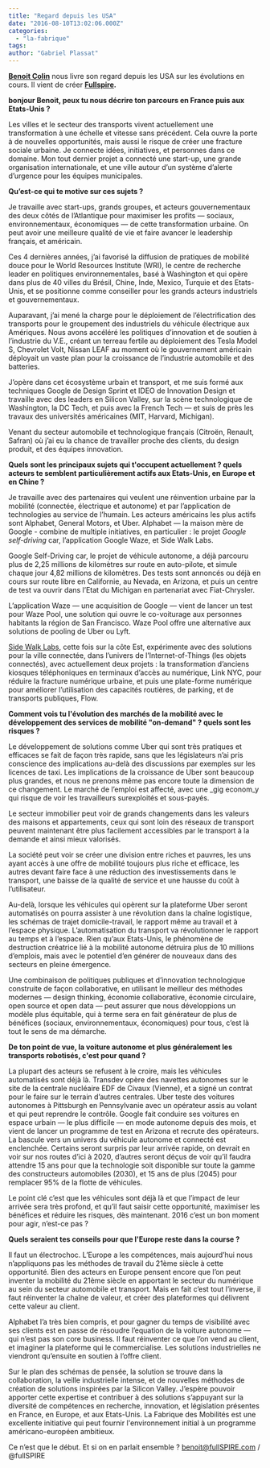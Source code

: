 ```yaml
---
title: "Regard depuis les USA"
date: "2016-08-10T13:02:06.000Z"
categories: 
  - "la-fabrique"
tags: 
author: "Gabriel Plassat"
---
```


[**Benoit Colin**](https://www.linkedin.com/in/benoitcolin) nous livre son regard depuis les USA sur les évolutions en cours. Il vient de créer **[Fullspire](http://fullspire.com/fullspire-team/).**

**bonjour Benoit, peux tu nous décrire ton parcours en France puis aux Etats-Unis ?**

Les villes et le secteur des transports vivent actuellement une transformation à une échelle et vitesse sans précédent. Cela ouvre la porte à de nouvelles opportunités, mais aussi le risque de créer une fracture sociale urbaine. Je connecte idées, initiatives, et personnes dans ce domaine. Mon tout dernier projet a connecté une start-up, une grande organisation internationale, et une ville autour d’un système d’alerte d’urgence pour les équipes municipales.

**Qu’est-ce qui te motive sur ces sujets ?**

Je travaille avec start-ups, grands groupes, et acteurs gouvernementaux des deux côtés de l’Atlantique pour maximiser les profits — sociaux, environnementaux, économiques — de cette transformation urbaine. On peut avoir une meilleure qualité de vie et faire avancer le leadership français, et américain.

Ces 4 dernières années, j’ai favorisé la diffusion de pratiques de mobilité douce pour le World Resources Institute (WRI), le centre de recherche leader en politiques environnementales, basé à Washington et qui opère dans plus de 40 villes du Brésil, Chine, Inde, Mexico, Turquie et des Etats-Unis, et se positionne comme conseiller pour les grands acteurs industriels et gouvernementaux.

Auparavant, j’ai mené la charge pour le déploiement de l’électrification des transports pour le groupement des industriels du véhicule électrique aux Amériques. Nous avons accéléré les politiques d’innovation et de soutien à l’industrie du V.E., créant un terreau fertile au déploiement des Tesla Model S, Chevrolet Volt, Nissan LEAF au moment où le gouvernement américain déployait un vaste plan pour la croissance de l’industrie automobile et des batteries.

J’opère dans cet écosystème urbain et transport, et me suis formé aux techniques Google de Design Sprint et IDEO de Innovation Design et travaille avec des leaders en Silicon Valley, sur la scène technologique de Washington, la DC Tech, et puis avec la French Tech — et suis de près les travaux des universités américaines (MIT, Harvard, Michigan).

Venant du secteur automobile et technologique français (Citroën, Renault, Safran) où j’ai eu la chance de travailler proche des clients, du design produit, et des équipes innovation.

**Quels sont les principaux sujets qui t'occupent actuellement ? quels acteurs te semblent particulièrement actifs aux Etats-Unis, en Europe et en Chine ?**

Je travaille avec des partenaires qui veulent une réinvention urbaine par la mobilité (connectée, électrique et autonome) et par l’application de technologies au service de l’humain. Les acteurs américains les plus actifs sont Alphabet, General Motors, et Uber. Alphabet — la maison mère de Google - combine de multiple initiatives, en particulier : le projet _Google self-driving_ car, l’application Google Waze, et Side Walk Labs.

Google Self-Driving car, le projet de véhicule autonome, a déjà parcouru plus de 2,25 millions de kilomètres sur route en auto-pilote, et simule chaque jour 4,82 millions de kilomètres. Des tests sont annoncés ou déjà en cours sur route libre en Californie, au Nevada, en Arizona, et puis un centre de test va ouvrir dans l’Etat du Michigan en partenariat avec Fiat-Chrysler.

L’application Waze — une acquisition de Google — vient de lancer un test pour Waze Pool, une solution qui ouvre le co-voiturage aux personnes habitants la région de San Francisco. Waze Pool offre une alternative aux solutions de pooling de Uber ou Lyft.

[Side Walk Labs](http://lafabriquedesmobilites.fr/articles/la-fabrique/sidewalk-labs-presente-petit-flow/), cette fois sur la côte Est, expérimente avec des solutions pour la ville connectée, dans l’univers de l’Internet-of-Things (les objets connectés), avec actuellement deux projets : la transformation d’anciens kiosques téléphoniques en terminaux d’accès au numérique, Link NYC, pour réduire la fracture numérique urbaine, et puis une plate-forme numérique pour améliorer l’utilisation des capacités routières, de parking, et de transports publiques, Flow.

**Comment vois tu l'évolution des marchés de la mobilité avec le développement des services de mobilité "on-demand" ? quels sont les risques ?**

Le développement de solutions comme Uber qui sont très pratiques et efficaces se fait de façon très rapide, sans que les législateurs n’ai pris conscience des implications au-delà des discussions par exemples sur les licences de taxi. Les implications de la croissance de Uber sont beaucoup plus grandes, et nous ne prenons même pas encore toute la dimension de ce changement. Le marché de l’emploi est affecté, avec une _gig econom_y qui risque de voir les travailleurs surexploités et sous-payés.

Le secteur immobilier peut voir de grands changements dans les valeurs des maisons et appartements, ceux qui sont loin des réseaux de transport peuvent maintenant être plus facilement accessibles par le transport à la demande et ainsi mieux valorisés.

La société peut voir se créer une division entre riches et pauvres, les uns ayant accès à une offre de mobilité toujours plus riche et efficace, les autres devant faire face à une réduction des investissements dans le transport, une baisse de la qualité de service et une hausse du coût à l’utilisateur.

Au-delà, lorsque les véhicules qui opèrent sur la plateforme Uber seront automatisés on pourra assister à une révolution dans la chaîne logistique, les schémas de trajet domicile-travail, le rapport même au travail et à l’espace physique. L’automatisation du transport va révolutionner le rapport au temps et à l’espace. Rien qu’aux Etats-Unis, le phénomène de destruction créatrice lié à la mobilité autonome détruira plus de 10 millions d’emplois, mais avec le potentiel d’en générer de nouveaux dans des secteurs en pleine émergence.

Une combinaison de politiques publiques et d’innovation technologique construite de façon collaborative, en utilisant le meilleur des méthodes modernes — design thinking, économie collaborative, économie circulaire, open source et open data — peut assurer que nous développions un modèle plus équitable, qui à terme sera en fait générateur de plus de bénéfices (sociaux, environnementaux, économiques) pour tous, c’est là tout le sens de ma démarche.

**De ton point de vue, la voiture autonome et plus généralement les transports robotisés, c'est pour quand ?**

La plupart des acteurs se refusent à le croire, mais les véhicules automatisés sont déjà là. Transdev opère des navettes autonomes sur le site de la centrale nucléaire EDF de Civaux (Vienne), et a signé un contrat pour le faire sur le terrain d’autres centrales. Uber teste des voitures autonomes à Pittsburgh en Pennsylvanie avec un opérateur assis au volant et qui peut reprendre le contrôle. Google fait conduire ses voitures en espace urbain — le plus difficile — en mode autonome depuis des mois, et vient de lancer un programme de test en Arizona et recrute des opérateurs. La bascule vers un univers du véhicule autonome et connecté est enclenchée. Certains seront surpris par leur arrivée rapide, on devrait en voir sur nos routes d’ici à 2020, d’autres seront déçus de voir qu’il faudra attendre 15 ans pour que la technologie soit disponible sur toute la gamme des constructeurs automobiles (2030), et 15 ans de plus (2045) pour remplacer 95% de la flotte de véhicules.

Le point clé c’est que les véhicules sont déjà là et que l’impact de leur arrivée sera très profond, et qu’il faut saisir cette opportunité, maximiser les bénéfices et réduire les risques, dès maintenant. 2016 c’est un bon moment pour agir, n’est-ce pas ?

**Quels seraient tes conseils pour que l'Europe reste dans la course ?**

Il faut un électrochoc. L’Europe a les compétences, mais aujourd’hui nous n’appliquons pas les méthodes de travail du 21ème siècle à cette opportunité. Bien des acteurs en Europe pensent encore que l’on peut inventer la mobilité du 21ème siècle en apportant le secteur du numérique au sein du secteur automobile et transport. Mais en fait c’est tout l’inverse, il faut réinventer la chaîne de valeur, et créer des plateformes qui délivrent cette valeur au client.

Alphabet l’a très bien compris, et pour gagner du temps de visibilité avec ses clients est en passe de résoudre l’equation de la voiture autonome — qui n’est pas son core business. Il faut réinventer ce que l’on vend au client, et imaginer la plateforme qui le commercialise. Les solutions industrielles ne viendront qu’ensuite en soutien à l’offre client.

Sur le plan des schémas de pensée, la solution se trouve dans la collaboration, la veille industrielle intense, et de nouvelles méthodes de création de solutions inspirées par la Silicon Valley. J’espère pouvoir apporter cette expertise et contribuer à des solutions s’appuyant sur la diversité de compétences en recherche, innovation, et législation présentes en France, en Europe, et aux Etats-Unis. La Fabrique des Mobilités est une excellente initiative qui peut fournir l'environnement initial à un programme américano-européen ambitieux.

Ce n’est que le début. Et si on en parlait ensemble ? [benoit@fullSPIRE.com](mailto:benoit@fullspire.com) / @fullSPIRE
